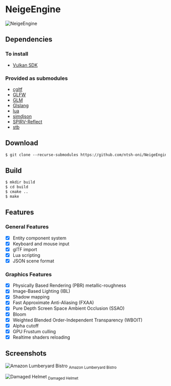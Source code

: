 
# NeigeEngine
![NeigeEngine](https://i.imgur.com/JcU2ZnS.jpg)

## Dependencies
### To install
- [Vulkan SDK](https://vulkan.lunarg.com/sdk/home)
### Provided as submodules
- [cgltf](https://github.com/jkuhlmann/cgltf)
- [GLFW](https://www.glfw.org/)
- [GLM](https://github.com/g-truc/glm)
- [Glslang](https://github.com/KhronosGroup/glslang)
- [lua](https://github.com/lua/lua)
- [simdjson](https://github.com/simdjson/simdjson)
- [SPIRV-Reflect](https://github.com/KhronosGroup/SPIRV-Reflect)
- [stb](https://github.com/nothings/stb)
## Download
```txt
$ git clone --recurse-submodules https://github.com/ntsh-oni/NeigeEngine.git
```
## Build
```txt
$ mkdir build
$ cd build
$ cmake ..
$ make
```
## Features
### General Features
- [x] Entity component system
- [x] Keyboard and mouse input
- [x] glTF import
- [x] Lua scripting
- [x] JSON scene format
### Graphics Features
- [x] Physically Based Rendering (PBR) metallic-roughness
- [x] Image-Based Lighting (IBL)
- [x] Shadow mapping
- [x] Fast Approximate Anti-Aliasing (FXAA)
- [x] Pure Depth Screen Space Ambient Occlusion (SSAO)
- [x] Bloom
- [x] Weighted Blended Order-Independent Transparency (WBOIT)
- [x] Alpha cutoff
- [x] GPU Frustum culling
- [x] Realtime shaders reloading
## Screenshots
![Amazon Lumberyard Bistro](https://i.imgur.com/uq0IOq4.png)
<sub>Amazon Lumberyard Bistro</sub>


![Damaged Helmet](https://i.imgur.com/lQcuwdv.png)
<sub>Damaged Helmet</sub>
